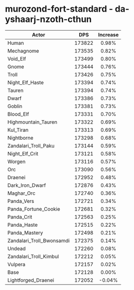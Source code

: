 # murozond-fort-standard - da-yshaarj-nzoth-cthun
| Actor | DPS | Increase |
|---|:---:|:---:|
|Human|173822|0.98%|
|Mechagnome|173535|0.82%|
|Void_Elf|173499|0.80%|
|Gnome|173444|0.76%|
|Troll|173426|0.75%|
|Night_Elf_Haste|173394|0.74%|
|Tauren|173394|0.74%|
|Dwarf|173386|0.73%|
|Goblin|173381|0.73%|
|Blood_Elf|173331|0.70%|
|Highmountain_Tauren|173322|0.69%|
|Kul_Tiran|173313|0.69%|
|Nightborne|173298|0.68%|
|Zandalari_Troll_Paku|173144|0.59%|
|Night_Elf_Crit|173121|0.58%|
|Worgen|173116|0.57%|
|Orc|173090|0.56%|
|Draenei|172952|0.48%|
|Dark_Iron_Dwarf|172876|0.43%|
|Maghar_Orc|172740|0.36%|
|Panda_Vers|172721|0.34%|
|Panda_Fortune_Cookie|172681|0.32%|
|Panda_Crit|172563|0.25%|
|Panda_Haste|172515|0.22%|
|Panda_Mastery|172498|0.21%|
|Zandalari_Troll_Bwonsamdi|172375|0.14%|
|Undead|172260|0.08%|
|Zandalari_Troll_Kimbul|172212|0.05%|
|Vulpera|172157|0.02%|
|Base|172128|0.00%|
|Lightforged_Draenei|172052|-0.04%|
